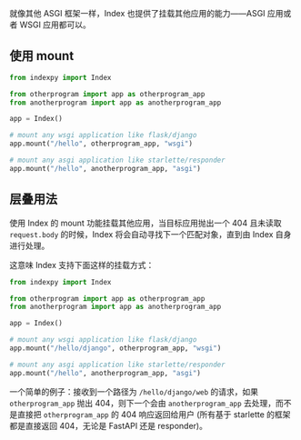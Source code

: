 就像其他 ASGI 框架一样，Index 也提供了挂载其他应用的能力——ASGI 应用或者 WSGI 应用都可以。

## 使用 mount

```python
from indexpy import Index

from otherprogram import app as otherprogram_app
from anotherprogram import app as anotherprogram_app

app = Index()

# mount any wsgi application like flask/django
app.mount("/hello", otherprogram_app, "wsgi")

# mount any asgi application like starlette/responder
app.mount("/hello", anotherprogram_app, "asgi")
```

## 层叠用法

使用 Index 的 mount 功能挂载其他应用，当目标应用抛出一个 404 且未读取 `request.body` 的时候，Index 将会自动寻找下一个匹配对象，直到由 Index 自身进行处理。

这意味 Index 支持下面这样的挂载方式：

```python
from indexpy import Index

from otherprogram import app as otherprogram_app
from anotherprogram import app as anotherprogram_app

app = Index()

# mount any wsgi application like flask/django
app.mount("/hello/django", otherprogram_app, "wsgi")

# mount any asgi application like starlette/responder
app.mount("/hello", anotherprogram_app, "asgi")
```

一个简单的例子：接收到一个路径为 `/hello/django/web` 的请求，如果 `otherprogram_app` 抛出 404，则下一个会由 `anotherprogram_app` 去处理，而不是直接把 `otherprogram_app` 的 404 响应返回给用户 (所有基于 starlette 的框架都是直接返回 404，无论是 FastAPI 还是 responder)。
